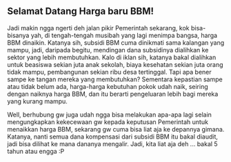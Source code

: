 ## Selamat Datang Harga baru BBM!

Jadi makin ngga ngerti deh jalan pikir Pemerintah sekarang, kok bisa-bisanya yah, di tengah-tengah musibah yang lagi menimpa bangsa, harga BBM dinaikin. Katanya sih, subsidi BBM cuma dinikmati sama kalangan yang mampu, jadi, daripada begitu, mendingan dana subsidinya dialihkan ke sektor yang lebih membutuhkan. Kalo di iklan sih, katanya bakal dialihkan untuk beasiswa sekian juta anak sekolah, biaya kesehatan sekian juta orang tidak mampu, pembangunan sekian ribu desa tertinggal. Tapi apa bener sampe ke tangan mereka yang membutuhkan? Sementara kepastian sampe atau tidak belum ada, harga-harga kebutuhan pokok udah naik, seiring dengan naiknya harga BBM, dan itu berarti pengeluaran lebih bagi mereka yang kurang mampu.

Well, berhubung gw juga udah ngga bisa melakukan apa-apa lagi selain mengungkapkan kekecewaan gw kepada keputusan Pemerintah untuk menaikkan harga BBM, sekarang gw cuma bisa liat aja ke depannya gimana. Katanya, nanti semua dana kompensasi dari subsidi BBM itu bakal diaudit, jadi bisa dilihat ke mana dananya mengalir. Jadi, kita liat aja deh ... bakal 5 tahun atau engga :P

<!-- {"time": "2005-03-01 06:37:24", "title": "Selamat Datang Harga baru BBM!"} -->

